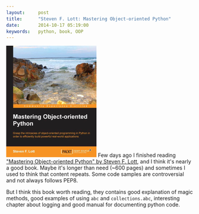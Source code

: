 ```yaml
---
layout:     post
title:      "Steven F. Lott: Mastering Object-oriented Python"
date:       2014-10-17 05:19:00
keywords:   python, book, OOP
---
```


![book cover](/assets/0971OS.jpg) Few days ago I finished reading
["Mastering Object-oriented Python" by Steven F. Lott](https://www.packtpub.com/application-development/mastering-object-oriented-python),
and I think it's nearly a good book. Maybe it's longer than need (~600 pages) and
sometimes I used to think that content repeats. Some code samples are controversial and
not always follows PEP8.

But I think this book worth reading, they contains good explanation of magic methods,
good examples of using `abc` and `collections.abc`, interesting chapter about logging
and good manual for documenting python code.
